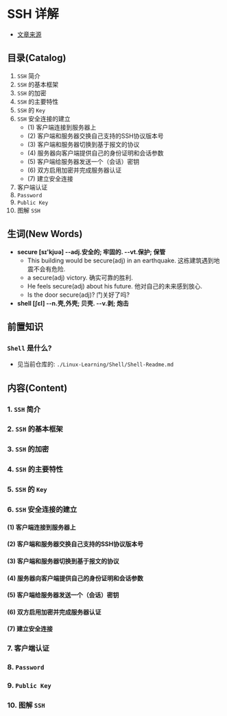 # SSH 详解
- [文章来源](https://segmentfault.com/a/1190000011395818)

## 目录(Catalog)
1. `SSH` 简介
2. `SSH` 的基本框架
3. `SSH` 的加密
4. `SSH` 的主要特性
5. `SSH` 的 `Key`
6. `SSH` 安全连接的建立
    + (1) 客户端连接到服务器上
    + (2) 客户端和服务器交换自己支持的SSH协议版本号
    + (3) 客户端和服务器切换到基于报文的协议
    + (4) 服务器向客户端提供自己的身份证明和会话参数
    + (5) 客户端给服务器发送一个（会话）密钥
    + (6) 双方启用加密并完成服务器认证
    + (7) 建立安全连接
7. 客户端认证
8. `Password`
9. `Public Key`
10. 图解 `SSH`


## 生词(New Words)
- **secure [sɪ'kjʊə] --adj.安全的; 牢固的. --vt.保护; 保管**
    + This building would be secure(adj) in an earthquake.
      这栋建筑遇到地震不会有危险.
    + a secure(adj) victory. 确实可靠的胜利.
    + He feels secure(adj) about his future. 他对自己的未来感到放心.
    + Is the door secure(adj)? 门关好了吗?
- **shell [ʃɛl] --n.壳,外壳; 贝壳. --v.剥; 炮击**   


## 前置知识
### `Shell` 是什么?
- 见当前仓库的: `./Linux-Learning/Shell/Shell-Readme.md`


## 内容(Content)
### 1. `SSH` 简介

### 2. `SSH` 的基本框架

### 3. `SSH` 的加密

### 4. `SSH` 的主要特性

### 5. `SSH` 的 `Key`

### 6. `SSH` 安全连接的建立
#### (1) 客户端连接到服务器上
#### (2) 客户端和服务器交换自己支持的SSH协议版本号
#### (3) 客户端和服务器切换到基于报文的协议
#### (4) 服务器向客户端提供自己的身份证明和会话参数
#### (5) 客户端给服务器发送一个（会话）密钥
#### (6) 双方启用加密并完成服务器认证
#### (7) 建立安全连接

### 7. 客户端认证

### 8. `Password`

### 9. `Public Key`

### 10. 图解 `SSH`